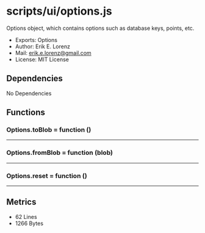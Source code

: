 # scripts/ui/options.js


Options object, which contains options such as database keys, points, etc.

* Exports: Options
* Author: Erik E. Lorenz 
* Mail: <erik.e.lorenz@gmail.com>
* License: MIT License


## Dependencies

No Dependencies

## Functions

###   Options.toBlob = function ()

---

###   Options.fromBlob = function (blob)

---

###   Options.reset = function ()

---

## Metrics

* 62 Lines
* 1266 Bytes

